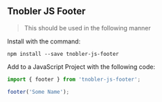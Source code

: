 ## Tnobler JS Footer

> This should be used in the following manner

Install with the command: 

```
npm install --save tnobler-js-footer
```
Add to a JavaScript Project with the following code: 

```javascript
import { footer } from 'tnobler-js-footer';

footer('Some Name');
```